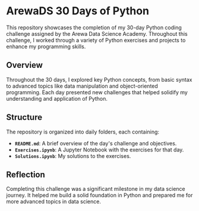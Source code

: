 <h1>ArewaDS 30 Days of Python</h1>
<p>This repository showcases the completion of my 30-day Python coding challenge assigned by the Arewa Data Science Academy. Throughout this challenge, I worked through a variety of Python exercises and projects to enhance my programming skills.</p>
<h2>Overview</h2>
<p>Throughout the 30 days, I explored key Python concepts, from basic syntax to advanced topics like data manipulation and object-oriented programming. Each day presented new challenges that helped solidify my understanding and application of Python.</p>
<h2>Structure</h2>
<p>The repository is organized into daily folders, each containing:</p>
<ul>
<li><strong><code>README.md</code></strong>: A brief overview of the day's challenge and objectives.</li>
<li><strong><code>Exercises.ipynb</code></strong>: A Jupyter Notebook with the exercises for that day.</li>
<li><strong><code>Solutions.ipynb</code></strong>: My solutions to the exercises.</li>
</ul>
<h2>Reflection</h2>
<p>Completing this challenge was a significant milestone in my data science journey. It helped me build a solid foundation in Python and prepared me for more advanced topics in data science.</p>
